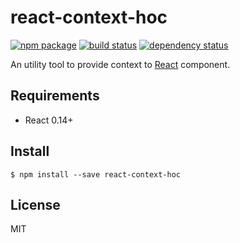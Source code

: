 # react-context-hoc
[![npm package](https://img.shields.io/npm/v/react-context-hoc.svg?style=flat-square)](https://www.npmjs.org/package/react-context-hoc)
[![build status](https://img.shields.io/travis/nfl/react-context-hoc/master.svg?style=flat-square)](https://travis-ci.org/nfl/react-context-hoc)
[![dependency status](https://img.shields.io/david/nfl/react-context-hoc.svg?style=flat-square)](https://david-dm.org/nfl/react-context-hoc)

An utility tool to provide context to [React](https://github.com/facebook/react) component.

## Requirements

* React 0.14+

## Install

```
$ npm install --save react-context-hoc
```

## License

MIT
